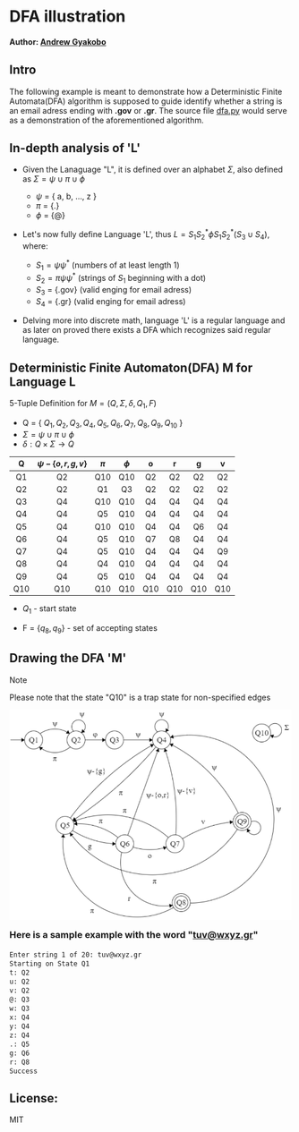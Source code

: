 # DFA illustration

#### Author: [Andrew Gyakobo](https://github.com/Gyakobo)

## Intro
The following example is meant to demonstrate how a Deterministic Finite Automata(DFA) algorithm is supposed to guide identify whether a string is an email adress ending with **.gov** or **.gr**. The source file [dfa.py](https://github.com/Gyakobo/Recognizing_an_email_adress_with_DFA/blob/main/dfa.py) would serve as a demonstration of the aforementioned algorithm.

## In-depth analysis of 'L'
* Given the Lanaguage "L", it is defined over an alphabet $\Sigma$, also defined as $\Sigma = \psi \cup \pi \cup \phi$

    * $\psi$ = { a, b, ..., z } 
    * $\pi$ = {.} 
    * $\phi$ = {@} 

* Let's now fully define Language 'L', thus $L = S_{1}S_{2}^* \phi S_{1}S_{2}^*(S_{3} \cup S_{4})$, where: 

    * $S_{1} = \psi \psi^*$ (numbers of at least length 1)
    * $S_{2} = \pi \psi \psi^*$ (strings of $S_{1}$ beginning with a dot)
    * $S_{3}$ = {.gov} (valid enging for email adress)
    * $S_{4}$ = {.gr} (valid enging for email adress)

* Delving more into discrete math, language 'L' is a regular language and as later on proved there exists a DFA which recognizes said regular language. 

## Deterministic Finite Automaton(DFA) M for Language L
5-Tuple Definition for $M = (Q, \Sigma, \delta, Q_{1}, F)$

* Q = { $Q_{1}, Q_{2}, Q_{3}, Q_{4}, Q_{5}, Q_{6}, Q_{7}, Q_{8}, Q_{9}, Q_{10}$ }
* $\Sigma = \psi \cup \pi \cup \phi$
* $\delta: Q × \Sigma \rightarrow Q$

| Q | $\psi-\{o,r,g,v\}$ | $\pi$ | $\phi$| o | r | g | v |
|:---:|:---:|:---:|:---:|:---:|:---:|:---:|:---:|
| Q1  | Q2 | Q10 | Q10 | Q2 | Q2 | Q2 | Q2 | 
| Q2  | Q2 | Q1 | Q3 |  Q2 |  Q2 | Q2 | Q2 |
| Q3  | Q4 | Q10 | Q10 | Q4 | Q4 | Q4 | Q4 |
| Q4  | Q4 | Q5 | Q10 | Q4 | Q4 | Q4 | Q4 |
| Q5  | Q4 | Q10 | Q10 | Q4 | Q4 | Q6 | Q4 |
| Q6  | Q4 | Q5 | Q10 | Q7 | Q8 | Q4 | Q4 |
| Q7  | Q4 | Q5 | Q10 | Q4 | Q4 | Q4 | Q9 |
| Q8  | Q4 | Q4 | Q10 | Q4 | Q4 | Q4 | Q4 |
| Q9  | Q4 | Q5  | Q10 | Q4 | Q4 | Q4 | Q4 |
| Q10 | Q10 | Q10 | Q10 | Q10 | Q10 | Q10 | Q10 |   

* $Q_{1}$ - start state

* F = {$q_{8}, q_{9}$} - set of accepting states

## Drawing the DFA 'M' 

> [!Note] 
>Please note that the state "Q10" is a trap state for non-specified edges


<img src="./assets/dfa_img.png" style="float: left; margin-bottom: 1rem;">

### Here is a sample example with the word "tuv@wxyz.gr"

```
Enter string 1 of 20: tuv@wxyz.gr
Starting on State Q1
t: Q2
u: Q2
v: Q2
@: Q3
w: Q3
x: Q4
y: Q4
z: Q4
.: Q5
g: Q6
r: Q8
Success
```

## License:
MIT
